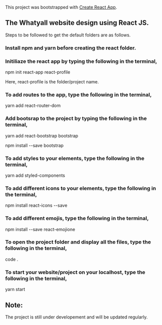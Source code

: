 This project was bootstrapped with [Create React App](https://github.com/facebook/create-react-app).

## The Whatyall website design using React JS.

Steps to be followed to get the default folders are as follows.

### Install npm and yarn before creating the react folder.

### Initiliaze the react app by typing the following in the terminal,
npm init react-app react-profile

Here, react-profile is the folder/project name.

### To add routes to the app, type the following in the terminal,
yarn add react-router-dom

### Add bootsrap to the project by typing the following in the terminal,
yarn add react-bootstrap bootstrap

npm install --save bootstrap

### To add styles to your elements, type the following in the terminal,
yarn add styled-components

### To add different icons to your elements, type the following in the terminal,
npm install react-icons --save

### To add different emojis, type the following in the terminal,
npm install --save react-emojione

### To open the project folder and display all the files, type the following in the terminal,
code .

### To start your website/project on your localhost, type the following in the terminal,
yarn start

## Note: 
The project is still under developement and will be updated regularly.
